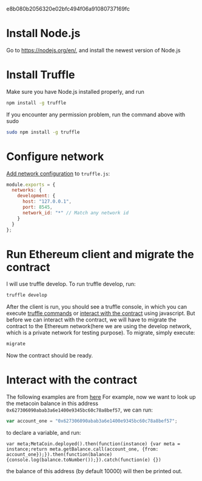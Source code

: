 e8b080b2056320e02bfc494f06a91080737169fc
# Install Node.js

Go to https://nodejs.org/en/, and install the newest version of Node.js

# Install Truffle

Make sure you have Node.js installed properly, and run
```sh
npm install -g truffle
```
If you encounter any permission problem, run the command above with sudo
```sh
sudo npm install -g truffle
```

# Configure network

[Add network configuration](http://truffleframework.com/docs/advanced/configuration) to `truffle.js`:
```js
module.exports = {
  networks: {
    development: {
      host: "127.0.0.1",
      port: 8545,
      network_id: "*" // Match any network id
    }
  }
};
```

# Run Ethereum client and migrate the contract

I will use truffle develop. To run truffle develop, run:
```sh
truffle develop
``` 
After the client is run, you should see a truffle console, in which you can execute [truffle commands](http://truffleframework.com/docs/advanced/commands) or [interact with the contract](http://truffleframework.com/docs/getting_started/contracts) using javascript. But before we can interact with the contract, we will have to migrate the contract to the Ethereum network(here we are using the develop network, which is a private network for testing purpose). To migrate, simply execute:
```sh
migrate
```
Now the contract should be ready.

# Interact with the contract

The following examples are from [here](http://truffleframework.com/docs/getting_started/contracts)
For example, now we want to look up the metacoin balance in this address `0x627306090abab3a6e1400e9345bc60c78a8bef57`, we can run:
```js
var account_one = "0x627306090abab3a6e1400e9345bc60c78a8bef57";
```
to declare a variable, and run:
```
var meta;MetaCoin.deployed().then(function(instance) {var meta = instance;return meta.getBalance.call(account_one, {from: account_one});}).then(function(balance) {console.log(balance.toNumber());}).catch(function(e) {})
```
the balance of this address (by default 10000) will then be printed out.